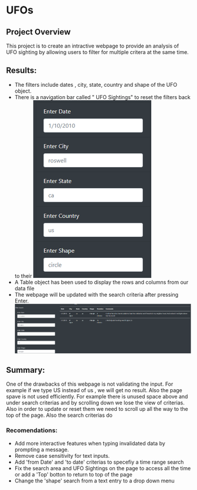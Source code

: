 # UFOs

## Project Overview

This project is to create an intractive webpage to provide an analysis of UFO sighting by allowing users to filter for multiple critera at the same time.


## Results:

- The filters include dates , city, state, country and shape of the UFO object.  
- There is a navigation bar called " UFO Sightings" to reset the filters back to their ![defaults](static/images/defaults.png)
- A Table object has been used to display the rows and columns from our data file
- The webpage will be updated with the search criteria after pressing Enter. ![sample serach](static/images/sample_output.png) 


## Summary:

One of the drawbacks of this webpage is not validating the input. For example if we type US instead of us , we will get no result. Also the page spave is not used efficiently. For example there is unused space above and under search criterias and by scrolling down we lose the view of criterias. Also in order to update or reset them we need to scroll up all the way to the top of the page. Also the search criterias do


### Recomendations:

- Add more interactive features when typing invalidated data by prompting a message. 
- Remove case sensitivity for text inputs. 
- Add 'from Date' and 'to date' criterias to specefiy a time range search
- Fix the search area and UFO Sightings on the page to access all the time or add a 'Top' botton to return to top of the page
- Change the 'shape' search from a text entry to a drop down menu

